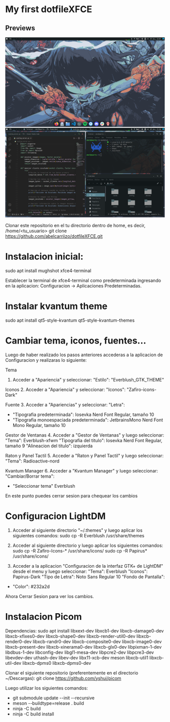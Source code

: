 # My first dotfileXFCE

## Previews
![Main Preview](previews/main_preview.png)
![Main Preview](previews/window_preview.png)

Clonar este repositorio en el tu directorio dentro de home, es decir, /home/<tu_usuario>
git clone https://github.com/abelcarriizo/dotfileXFCE.git

# Instalacion inicial:
sudo apt install mughshot xfce4-terminal

Establecer la terminal de xfce4-terminal como predeterminada ingresando en la aplicacion: Configuracion -> Aplicaciones Predeterminadas.

# Instalar kvantum theme 
sudo apt install qt5-style-kvantum qt5-style-kvantum-themes

# Cambiar tema, iconos, fuentes...
Luego de haber realizado los pasos anteriores accederas a la aplicacion de Configuracion y realizaras lo siguiente:

Tema
1. Acceder a "Apariencia" y seleccionar: 
"Estilo": "Everblush_GTK_THEME"

Iconos
2. Acceder a "Apariencia" y seleccionar: 
"Iconos": "Zafiro-icons-Dark"

Fuente
3. Acceder a "Apariencias" y seleccionar:
"Letra": 
- "Tipografia predeterminada": Iosevka Nerd Font Regular, tamaño 10
- "Tipografia monoespaciada predeterminada": JetbrainsMono Nerd Font Mono Regular, tamaño 10

Gestor de Ventanas
4. Acceder a "Gestor de Ventanas" y luego seleccionar:
"Tema": Everblush-xfwm
"Tipografia del titulo": Iosevka Nerd Font Regular, tamaño 9
"Alineacion del titulo": izquierda

Raton y Panel Tactil
5. Acceder a "Raton y Panel Tactil" y luego seleccionar:
"Tema": Radioactive-nord

Kvantum Manager
6. Acceder a "Kvantum Manager" y luego seleccionar:
"Cambiar/Borrar tema": 
- "Seleccionar tema" Everblush

En este punto puedes cerrar sesion para chequear los cambios 

# Configuracion LightDM 
1. Acceder al siguiente directorio "~/.themes" y luego aplicar los siguientes comandos:
sudo cp -R Everblush /usr/share/themes

2. Acceder al siguiente directorio y luego aplicar los siguientes comandos:
sudo cp -R Zafiro-Icons-* /usr/share/icons/
sudo cp -R Papirus* /usr/share/icons/

3. Acceder a la aplicacion "Configuracion de la interfaz GTK+ de LightDM" desde el menu y luego seleccionar:
"Tema": Everblush
"Iconos": Papirus-Dark 
"Tipo de Letra": Noto Sans Regular 10
"Fondo de Pantalla":
- "Color": #232a2d

Ahora Cerrar Sesion para ver los cambios.

# Instalacion Picom

Dependencias:
sudo apt install libxext-dev libxcb1-dev libxcb-damage0-dev libxcb-xfixes0-dev libxcb-shape0-dev libxcb-render-util0-dev libxcb-render0-dev libxcb-randr0-dev libxcb-composite0-dev libxcb-image0-dev libxcb-present-dev libxcb-xinerama0-dev libxcb-glx0-dev libpixman-1-dev libdbus-1-dev libconfig-dev libgl1-mesa-dev libpcre2-dev libpcre3-dev libevdev-dev uthash-dev libev-dev libx11-xcb-dev meson libxcb-util1 libxcb-util-dev libxcb-dpms0 libxcb-dpms0-dev

Clonar el siguiente repositorio (preferentemente en el directorio ~/Descargas):
git clone https://github.com/yshui/picom

Luego utilizar los siguientes comandos:
- git submodule update --init --recursive
- meson --buildtype=release . build
- ninja -C build
- ninja -C build install